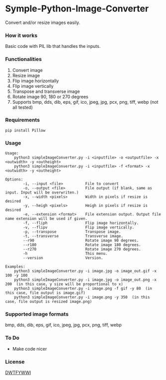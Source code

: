 # Symple-Python-Image-Converter
Convert and/or resize images easily.

### How it works
Basic code with PIL lib that handles the inputs.

### Functionalities
1. Convert image
2. Resize image
3. Flip image horizontally
4. Flip image vertically
5. Transpose and transverse image
6. Rotate image 90, 180 or 270 degrees
7. Supports bmp, dds, dib, eps, gif, ico, jpeg, jpg, pcx, png, tiff, webp (not all tested)

### Requirements
```
pip install Pillow
```

### Usage
```
Usage:
    python3 simpleImageConverter.py -i <inputfile> -o <outputfile> -x <outwidth> -y <outheight>
    python3 simpleImageConverter.py -i <inputfile> -f <format> -x <outwidth> -y <outheight>

Options:
        -i, --input <file>          File to convert
        -o, --output <file>         File output (if blank, same as input. Input will be overwriten.)
        -x, --width <pixels>        Width in pixels if resize is desired
        -y, --heigh <pixels>        Heigh in pixels if resize is desired
        -e, --extension <format>    File extension output. Output file name extension will be used if given.
        -f, --fliph                 Flip image horizontally.
        -v, --flipv                 Flip image vertically.
        -p, --transpose             Transpose image.
        -t, --transverse            Transverse image.
        --r90                       Rotate image 90 degrees.
        --r180                      Rotate image 180 degrees.
        --r270                      Rotate image 270 degrees.
        -h                          This menu.
        --version                   Version.

Examples:
    python3 simpleImageConverter.py -i image.jpg -o image_out.gif -x 100 -y 100
    python3 simpleImageConverter.py -i image.jpg -o image_out.png -x 200  (in this case, y size will be proportional to x)
    python3 simpleImageConverter.py -i image.png -f gif -y 80  (in this case, file output is image.gif)
    python3 simpleImageConverter.py -i image.png -y 350  (in this case, file output is resized image.png)
```

### Supported image formats
bmp, dds, dib, eps, gif, ico, jpeg, jpg, pcx, png, tiff, webp

### To Do
* Make code nicer

### License
[DWTFYWWI](https://github.com/avar/DWTFYWWI)
